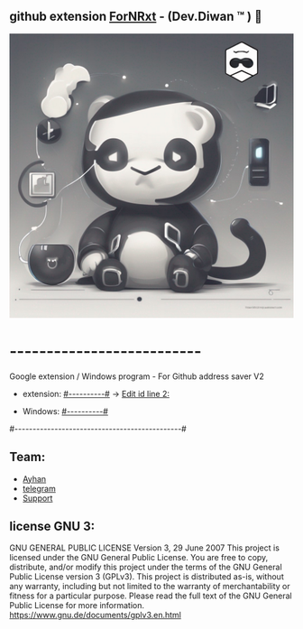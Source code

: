 ## github extension [ForNRxt](https://t.me/ForNRxt) - (Dev.Diwan ™ ) 🍃

<img alt="" src="git.png"
     width="630" />

 
# -------------------------- 



 
 Google extension / Windows program - For Github address saver 
 V2 
 




- extension: [#----------#](https://github.com/ayhan-dev/github-extension/tree/main/extension) -> [Edit‌ id line 2:](https://github.com/ayhan-dev/github-extension/blob/main/extension/popup/popup.js)

- Windows: [#----------#](https://github.com/ayhan-dev/github-extension/tree/main/exe) 
 
 
 
#----------------------------------------------# 
 
## Team:  
 - [Ayhan](https://ayhan-dev.dev) 
 - [telegram](https://t.me/ayhan_gy)
 - [Support](https://t.me/ForNRxt)



 
 ## license GNU 3:

GNU GENERAL PUBLIC LICENSE
Version 3, 29 June 2007
This project is licensed under the GNU General Public License. You are free to copy, distribute, and/or modify this project under the terms of the GNU General Public License version 3 (GPLv3).
This project is distributed as-is, without any warranty, including but not limited to the warranty of merchantability or fitness for a particular purpose. Please read the full text of the GNU General Public License for more information.
https://www.gnu.de/documents/gplv3.en.html
